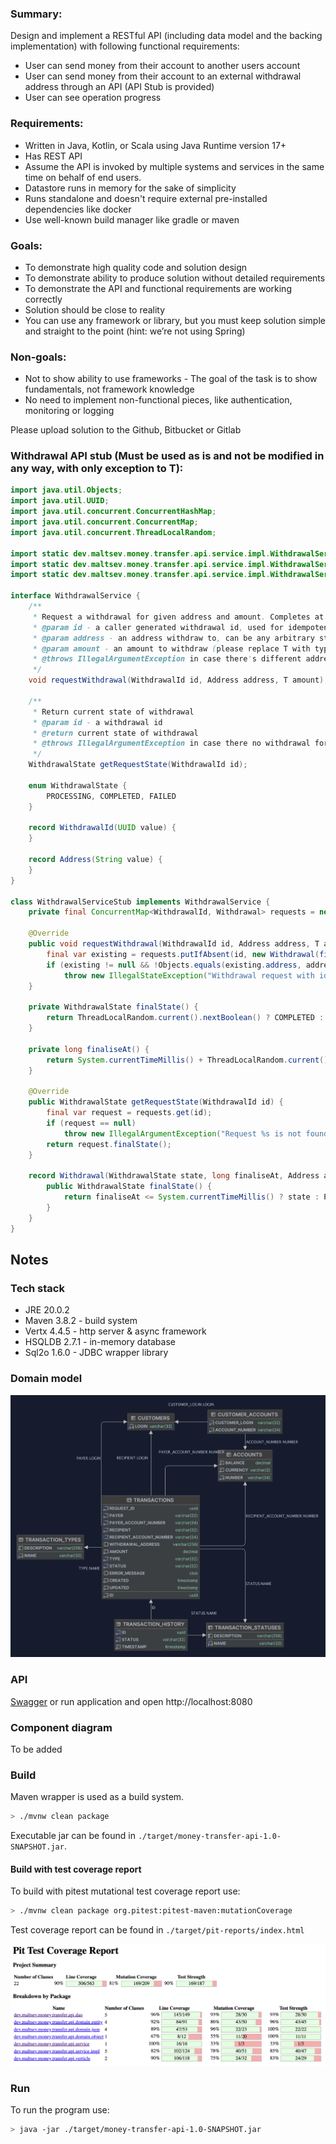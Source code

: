 ### Summary:

Design and implement a RESTful API (including data model and the backing implementation) with following functional requirements:

- User can send money from their account to another users account
- User can send money from their account to an external withdrawal address through an API (API Stub is provided)
- User can see operation progress

### Requirements:

- Written in Java, Kotlin, or Scala using Java Runtime version 17+
- Has REST API
- Assume the API is invoked by multiple systems and services in the same time on behalf of end users.
- Datastore runs in memory for the sake of simplicity
- Runs standalone and doesn't require external pre-installed dependencies like docker
- Use well-known build manager like gradle or maven

### Goals:

- To demonstrate high quality code and solution design
- To demonstrate ability to produce solution without detailed requirements
- To demonstrate the API and functional requirements are working correctly
- Solution should be close to reality
- You can use any framework or library, but you must keep solution simple and straight to the point (hint: we’re not using Spring)

### Non-goals:

- Not to show ability to use frameworks - The goal of the task is to show fundamentals, not framework knowledge
- No need to implement non-functional pieces, like authentication, monitoring or logging

Please upload solution to the Github, Bitbucket or Gitlab

### Withdrawal API stub (Must be used as is and not be modified in any way, with only exception to T):

```java
import java.util.Objects;
import java.util.UUID;
import java.util.concurrent.ConcurrentHashMap;
import java.util.concurrent.ConcurrentMap;
import java.util.concurrent.ThreadLocalRandom;

import static dev.maltsev.money.transfer.api.service.impl.WithdrawalService.WithdrawalState.COMPLETED;
import static dev.maltsev.money.transfer.api.service.impl.WithdrawalService.WithdrawalState.FAILED;
import static dev.maltsev.money.transfer.api.service.impl.WithdrawalService.WithdrawalState.PROCESSING;

interface WithdrawalService {
    /**
     * Request a withdrawal for given address and amount. Completes at random moment between 1 and 10 seconds
     * @param id - a caller generated withdrawal id, used for idempotency
     * @param address - an address withdraw to, can be any arbitrary string
     * @param amount - an amount to withdraw (please replace T with type you want to use)
     * @throws IllegalArgumentException in case there's different address or amount for given id
     */
    void requestWithdrawal(WithdrawalId id, Address address, T amount); // Please substitute T with prefered type

    /**
     * Return current state of withdrawal
     * @param id - a withdrawal id
     * @return current state of withdrawal
     * @throws IllegalArgumentException in case there no withdrawal for the given id
     */
    WithdrawalState getRequestState(WithdrawalId id);

    enum WithdrawalState {
        PROCESSING, COMPLETED, FAILED
    }

    record WithdrawalId(UUID value) {
    }

    record Address(String value) {
    }
}

class WithdrawalServiceStub implements WithdrawalService {
    private final ConcurrentMap<WithdrawalId, Withdrawal> requests = new ConcurrentHashMap<>();

    @Override
    public void requestWithdrawal(WithdrawalId id, Address address, T amount) { // Please substitute T with prefered type
        final var existing = requests.putIfAbsent(id, new Withdrawal(finalState(), finaliseAt(), address, amount));
        if (existing != null && !Objects.equals(existing.address, address) && !Objects.equals(existing.amount, amount))
            throw new IllegalStateException("Withdrawal request with id[%s] is already present".formatted(id));
    }

    private WithdrawalState finalState() {
        return ThreadLocalRandom.current().nextBoolean() ? COMPLETED : FAILED;
    }

    private long finaliseAt() {
        return System.currentTimeMillis() + ThreadLocalRandom.current().nextLong(1000, 10000);
    }

    @Override
    public WithdrawalState getRequestState(WithdrawalId id) {
        final var request = requests.get(id);
        if (request == null)
            throw new IllegalArgumentException("Request %s is not found".formatted(id));
        return request.finalState();
    }

    record Withdrawal(WithdrawalState state, long finaliseAt, Address address, T amount) {
        public WithdrawalState finalState() {
            return finaliseAt <= System.currentTimeMillis() ? state : PROCESSING;
        }
    }
}

```

## Notes

### Tech stack

- JRE 20.0.2
- Maven 3.8.2 - build system
- Vertx 4.4.5 - http server & async framework
- HSQLDB 2.7.1 - in-memory database
- Sql2o 1.6.0 - JDBC wrapper library

### Domain model

![Domain model](./docs/domain.png)

### API

[Swagger](./src/main/resources/swagger.yaml) or run application and open http://localhost:8080

### Component diagram

To be added

### Build

Maven wrapper is used as a build system.

```bash
> ./mvnw clean package
```

Executable jar can be found in `./target/money-transfer-api-1.0-SNAPSHOT.jar`.

#### Build with test coverage report

To build with pitest mutational test coverage report use:

```bash
> ./mvnw clean package org.pitest:pitest-maven:mutationCoverage
```

Test coverage report can be found in `./target/pit-reports/index.html`

![Coverage report](./docs/coverage.png)

### Run

To run the program use:

```bash
> java -jar ./target/money-transfer-api-1.0-SNAPSHOT.jar
```